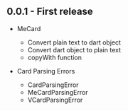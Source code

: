 ## 0.0.1 - First release

* MeCard
    - Convert plain text to dart object
    - Convert dart object to plain text
    - copyWith function

* Card Parsing Errors
    - CardParsingError
    - MeCardParsingError
    - VCardParsingError
